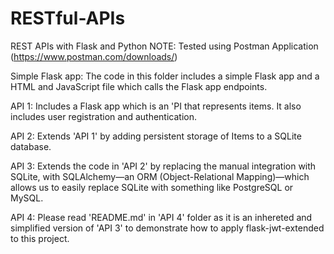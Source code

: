 # RESTful-APIs
REST APIs with Flask and Python
NOTE: Tested using Postman Application (https://www.postman.com/downloads/)

Simple Flask app:
The code in this folder includes a simple Flask app and a HTML and JavaScript file which calls the Flask app endpoints.

API 1: 
Includes a Flask app which is an 'PI that represents items. It also includes user registration and authentication.

API 2: 
Extends 'API 1' by adding persistent storage of Items to a SQLite database.

API 3: 
Extends the code in 'API 2' by replacing the manual integration with SQLite, with SQLAlchemy—an ORM (Object-Relational Mapping)—which allows us to easily replace SQLite with something like PostgreSQL or MySQL.

API 4:
Please read 'README.md' in 'API 4' folder as it is an inhereted and simplified version of 'API 3' to demonstrate how to apply flask-jwt-extended to this project. 

